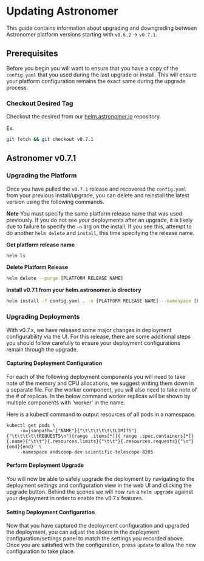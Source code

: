 # Updating Astronomer
This guide contains information about upgrading and downgrading between Astronomer platform versions starting with `v0.6.2` -> `v0.7.1`.

## Prerequisites

Before you begin you will want to ensure that you have a copy of the `config.yaml` that you used during the last upgrade or install. This will ensure your platform configuration remains the exact same during the upgrade process.

### Checkout Desired Tag
Checkout the desired from our [helm.astronomer.io](https://github.com/astronomer/helm.astronomer.io) repository.

Ex.

```bash
git fetch && git checkout v0.7.1
```

## Astronomer v0.7.1

### Upgrading the Platform

Once you have pulled the `v0.7.1` release and recovered the `config.yaml` from your previous install/upgrade, you can delete and reinstall the latest version using the following commands.

**Note** You must specify the same platform release name that was used previously. If you do not see your deployments after an upgrade, it is likely due to failure to specify the `-n` arg on the install. If you see this, attempt to do another `helm delete` and `install`, this time specifying the release name.

__Get platform release name__

```bash
helm ls
```

__Delete Platform Release__

```bash
helm delete --purge [PLATFORM RELEASE NAME]
```

__Install v0.7.1 from your helm.astronomer.io directory__

```bash
helm install -f config.yaml . -n [PLATFORM RELEASE NAME] --namespace [PLATFORM NAMESPACE]
```

### Upgrading Deployments

With v0.7.x, we have released some major changes in deployment configurability via the UI. For this release, there are some additional steps you should follow carefully to ensure your deployment configurations remain through the upgrade.

#### Capturing Deployment Configuration

For each of the following deployment components you will need to take note of the memory and CPU allocations, we suggest writing them down in a separate file. For the worker component, you will also need to take note of the # of replicas. In the below command worker replicas will be shown by multiple components with 'worker' in the name.

Here is a kubectl command to output resources of all pods in a namespace.

```
kubectl get pods \
     -o=jsonpath='{"NAME"}{"\t\t\t\t\t\tLIMITS"}{"\t\t\t\t\tREQUESTS\n"}{range .items[*]}{ range .spec.containers[*]}{.name}{"\t\t"}{.resources.limits}{"\t\t"}{.resources.requests}{"\n"}{end}{end}' \
    --namespace andscoop-dev-scientific-telescope-8205
```

#### Perform Deployment Upgrade
You will now be able to safely upgrade the deployment by navigating to the deployment settings and configuration view in the web UI and clicking the upgrade button. Behind the scenes we will now run a `helm upgrade` against your deployment in order to enable the v0.7.x features.

#### Setting Deployment Configuration
Now that you have captured the deployment configuration and upgraded the deployment, you can adjust the sliders in the deployment configuration/settings panel to match the settings you recorded above. Once you are satisfied with the configuration, press `update` to allow the new configuration to take place.
